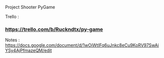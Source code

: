 Project Shooter PyGame

Trello :
### https://trello.com/b/Ruckndtx/py-game ###
Notes : https://docs.google.com/document/d/1wOiWtIFq6uJnkc8eCu9KoRV97SwAiYSy4AjPfmazeQM/edit
